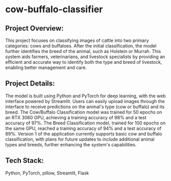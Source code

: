 # cow-buffalo-classifier

## Project Overview: 
This project focuses on classifying images of cattle into two primary categories: cows and buffaloes. After the initial classification, the model further identifies the breed of the animal, such as Holstein or Murrah. This system aids farmers, veterinarians, and livestock specialists by providing an efficient and accurate way to identify both the type and breed of livestock, enabling better management and care.

## Project Details: 
The model is built using Python and PyTorch for deep learning, with the web interface powered by Streamlit. Users can easily upload images through the interface to receive predictions on the animal's type (cow or buffalo) and its breed. The Cow/Buffalo Classification model was trained for 50 epochs on an RTX 3060 GPU, achieving a training accuracy of 98% and a test accuracy of 97%. The Breed Classification model, trained for 100 epochs on the same GPU, reached a training accuracy of 94% and a test accuracy of 89%. Version 1 of the application currently supports basic cow and buffalo classification, with plans for future updates to include additional animal types and breeds, further enhancing the system's capabilities.

## Tech Stack: 
Python, PyTorch, pillow, Streamlit, Flask
